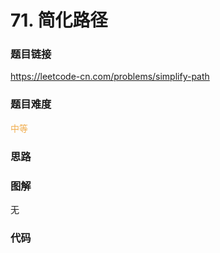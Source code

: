 # 71. 简化路径

### 题目链接

https://leetcode-cn.com/problems/simplify-path

### 题目难度

<font color=#F0AD4E>中等</font>

### 思路



### 图解

无

### 代码

```python
```